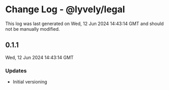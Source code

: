 # Change Log - @lyvely/legal

This log was last generated on Wed, 12 Jun 2024 14:43:14 GMT and should not be manually modified.

## 0.1.1
Wed, 12 Jun 2024 14:43:14 GMT

### Updates

- Initial versioning

